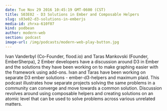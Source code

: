 ```yaml
---
date: Tue Nov 29 2016 10:45:19 GMT-0600 (CST)
title: S03E02 - D3 Solutions in Ember and Composable Helpers
slug: s03e02-d3-solutions-in-emberjs
media-id: zhrxa-610f07
kind: podbean
author: modern-web
section: podcast
image-url: /img/podcasts/modern-web-play-button.jpg
---
```

Ivan Vanderbyl (Co-Founder, flood.io) and Taras Mankovski (Founder, EmberSherpa), 2 Ember developers have a discussion around D3 in Ember and the solutions they have been working on to make graphing easier with the framework using add-ons. Ivan and Taras have been working on separate D3 ember solutions - ember-d3-helpers and maximum plaid. This podcast illustrates how separate projects solving the same problems in a community can converge and move towards a common solution. Discussion revolves around using composable helpers and creating solutions on an atomic level that can be used to solve problems across various unrelated matters.
